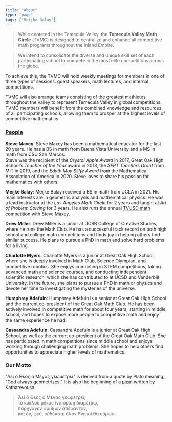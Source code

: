 ```yaml
---
title: "About"
type: "page"
tags: ["Meijke Balay"]
---
```

> While centered in the Temecula Valley, the **Temecula Valley Math Circle** (TVMC) is designed to centralize and enhance all competitive math programs throughout the Inland Empire. 

> We intend to consolidate the diverse and unique skill set of each participating school to compete in the most elite competitions across the globe. 

To achieve this, the TVMC will hold weekly meetings for members in one of three types of sessions: guest speakers, math lectures, and internal competitions. 

 TVMC will also arrange teams consisting of the greatest mathletes throughout the valley to represent Temecula Valley in global competitions. 
TVMC members will benefit from the combined knowledge and resources of all participating schools, allowing them to prosper at the highest levels of competitive mathematics. 

### [People](#people)

**Steve Maxey**: Steve Maxey has been a mathematical educator for the last 20 years. He has a BS in math from Buena Vista University and a MS in math from CSU San Marcos.   
Steve was the recipient of the _Crystal Apple Award_ in 2017, Great Oak High School’s _Teacher of the Year_ award in 2018, 
the _SEPT Teachers Grant_ from MIT in  2019, and the _Edyth May Sliffe Award_ from the Mathematical Association of America in 2020. Steve loves to share his passion for mathematics with others.

**Meijke Balay**: Meijke Balay received a BS in math from UCLA in 2021. His main interests are in geometric analysis and mathematical physics. He was a lead instructor at the _Los Angeles Math Circle_ for 2 years and taught at _Art of Problem Solving_ for 3 years. He also runs the annual [TVUSD math competition](https://gomualphatheta.weebly.com/tvusd-competition.html) with Steve Maxey. 

**Drew Miller**: Drew Miller is a junior at UCSB College of Creative Studies, where he runs the Math Club. He has a successful track record on both high school and college math competitions and finds joy in helping others find similar success. He plans to pursue a PhD in math and solve hard problems for a living.

**Charlotte Myers**: Charlotte Myers is a junior at Great Oak High School, where she is deeply involved in Math Club, Science Olympiad, and competitive robotics. 
She enjoys competing in STEM competitions, taking advanced math and science courses, and conducting independent scientific research, which she has contributed to at UCSD and Vanderbilt University. In the future, she plans to pursue a PhD in math or physics and devote her time to investigating the mysteries of the universe. 

**Humphrey Adefuin**: Humphrey Adefuin is a senior at Great Oak High School and the current co-president of the Great Oak Math Club. He has been actively involved in competitive math for about four years, starting in middle school, and hopes to expose more people to competitive math and enjoy the same experience he had.

**Cassandra Adefuin**: Cassandra Adefuin is a junior at Great Oak High School, as well as the current co-president of the Great Oak Math Club. She has participated in math competitions since middle school and enjoys working through challenging math problems. She hopes to help others find opportunities to appreciate higher levels of mathematics.

### Our Motto
"Ἀεὶ ὁ Θεὸς ὀ Μέγας γεωμετρεῖ" is derived from a quote by Plato meaning, "God always geometrizes."
It is also the beginning of a [piem](https://en.wikipedia.org/wiki/Piphilology) written by Katharevousa

> Ἀεὶ ὁ Θεὸς ὀ Μέγας γεωμετρεῖ,  
> τὸ κύκλου μῆκος ἵνα ὁρίσῃ διαμέτρῳ,  
> παρήγαγεν ἀριθμὸν ἀπέραντον,  
> καὶ ὅν, φεῦ, οὐδέποτε ὅλον θνητοὶ θὰ εὕρωσι
